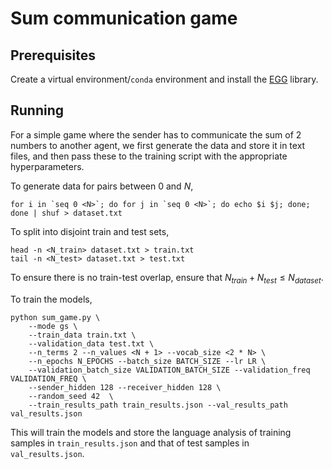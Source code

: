 # Sum communication game

## Prerequisites
Create a virtual environment/`conda` environment and install the [EGG](https://github.com/facebookresearch/EGG]) library.

## Running
For a simple game where the sender has to communicate the sum of 2 numbers to another agent, we first generate the data and store it in text files, and then pass these to the training script with the appropriate hyperparameters.

To generate data for pairs between $0$ and $N$,
```
for i in `seq 0 <N>`; do for j in `seq 0 <N>`; do echo $i $j; done; done | shuf > dataset.txt
```

To split into disjoint train and test sets,
```
head -n <N_train> dataset.txt > train.txt
tail -n <N_test> dataset.txt > test.txt
```
To ensure there is no train-test overlap, ensure that $N_{train} + N_{test} \le N_{dataset}$.

To train the models,
```
python sum_game.py \
    --mode gs \
    --train_data train.txt \
    --validation_data test.txt \
    --n_terms 2 --n_values <N + 1> --vocab_size <2 * N> \
    --n_epochs N_EPOCHS --batch_size BATCH_SIZE --lr LR \
    --validation_batch_size VALIDATION_BATCH_SIZE --validation_freq VALIDATION_FREQ \
    --sender_hidden 128 --receiver_hidden 128 \
    --random_seed 42  \
    --train_results_path train_results.json --val_results_path val_results.json
```
This will train the models and store the language analysis of training samples in `train_results.json` and that of test samples in `val_results.json`.